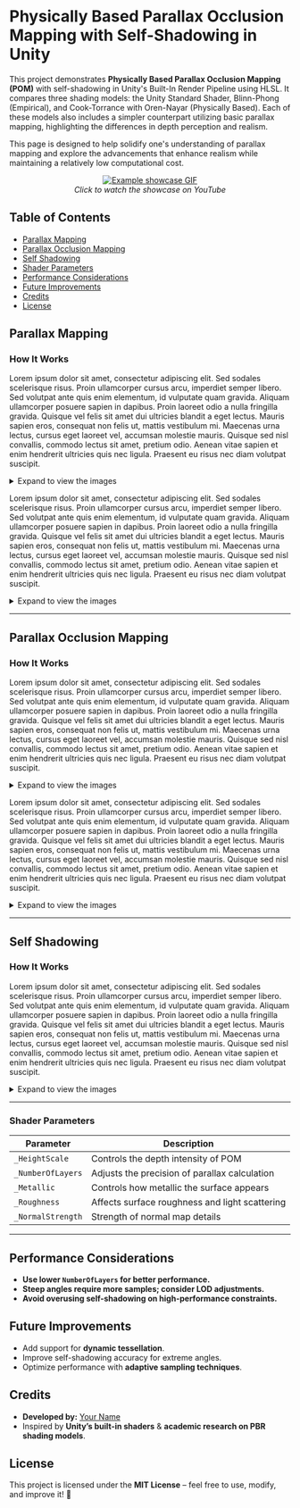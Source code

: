 # Physically Based Parallax Occlusion Mapping with Self-Shadowing in Unity  

This project demonstrates **Physically Based Parallax Occlusion Mapping (POM)** with self-shadowing in Unity's Built-In Render Pipeline using HLSL. It compares three shading models: the Unity Standard Shader, Blinn-Phong (Empirical), and Cook-Torrance with Oren-Nayar (Physically Based). Each of these models also includes a simpler counterpart utilizing basic parallax mapping, highlighting the differences in depth perception and realism.

This page is designed to help solidify one's understanding of parallax mapping and explore the advancements that enhance realism while maintaining a relatively low computational cost.

<p align="center">
  <a href="https://youtu.be/GjTtb7B6h1A">
    <img src="https://github.com/bentoBAUX/Physically-Based-Parallax-Occlusion-Mapping-with-Self-Shadowing/blob/master/Assets/Images/GIF.gif" alt="Example showcase GIF" />
  </a>
  <br>
  <em>Click to watch the showcase on YouTube</em>
</p>

## Table of Contents

- [Parallax Mapping](#parallax-mapping)
- [Parallax Occlusion Mapping](#parallax-occlusion-mapping)
- [Self Shadowing](#self-shadowing)
- [Shader Parameters](#shader-parameters)
- [Performance Considerations](#performance-considerations)
- [Future Improvements](#future-improvements)
- [Credits](#credits)
- [License](#license)

## Parallax Mapping

### How It Works  

Lorem ipsum dolor sit amet, consectetur adipiscing elit. Sed sodales scelerisque risus. Proin ullamcorper cursus arcu, imperdiet semper libero. Sed volutpat ante quis enim elementum, id vulputate quam gravida. Aliquam ullamcorper posuere sapien in dapibus. Proin laoreet odio a nulla fringilla gravida. Quisque vel felis sit amet dui ultricies blandit a eget lectus. Mauris sapien eros, consequat non felis ut, mattis vestibulum mi. Maecenas urna lectus, cursus eget laoreet vel, accumsan molestie mauris. Quisque sed nisl convallis, commodo lectus sit amet, pretium odio. Aenean vitae sapien et enim hendrerit ultricies quis nec ligula. Praesent eu risus nec diam volutpat suscipit.

<details>
  <summary>Expand to view the images</summary>
    
  | **Blinn-Phong (Empirical)** | **Cook-Torrance + Oren-Nayar (Physically Based)** |
  |--------------------------|--------------------------------------|
  | ![Blinn-Phong](https://github.com/bentoBAUX/Physically-Based-Parallax-Occlusion-Mapping-with-Self-Shadowing/blob/master/Assets/Images/Comparison/Simple/Brick%20BP%20-%20Simple%20UP.jpg) | ![CTON](https://github.com/bentoBAUX/Physically-Based-Parallax-Occlusion-Mapping-with-Self-Shadowing/blob/master/Assets/Images/Comparison/Simple/Brick%20CT%20-%20Simple%20UP.jpg) |
  
</details>

Lorem ipsum dolor sit amet, consectetur adipiscing elit. Sed sodales scelerisque risus. Proin ullamcorper cursus arcu, imperdiet semper libero. Sed volutpat ante quis enim elementum, id vulputate quam gravida. Aliquam ullamcorper posuere sapien in dapibus. Proin laoreet odio a nulla fringilla gravida. Quisque vel felis sit amet dui ultricies blandit a eget lectus. Mauris sapien eros, consequat non felis ut, mattis vestibulum mi. Maecenas urna lectus, cursus eget laoreet vel, accumsan molestie mauris. Quisque sed nisl convallis, commodo lectus sit amet, pretium odio. Aenean vitae sapien et enim hendrerit ultricies quis nec ligula. Praesent eu risus nec diam volutpat suscipit.

<details>
  <summary>Expand to view the images</summary>

| **Blinn-Phong (Empirical)** | **Cook-Torrance + Oren-Nayar (Physically Based)** |
|--------------------------|--------------------------------------|
| ![Blinn-Phong](https://github.com/bentoBAUX/Physically-Based-Parallax-Occlusion-Mapping-with-Self-Shadowing/blob/master/Assets/Images/Comparison/Simple/Brick%20BP%20-%20Simple%20SIDE.jpg) | ![CTON](https://github.com/bentoBAUX/Physically-Based-Parallax-Occlusion-Mapping-with-Self-Shadowing/blob/master/Assets/Images/Comparison/Simple/Brick%20CT%20-%20Simple%20SIDE.jpg) |

</details>

---
## Parallax Occlusion Mapping

### How It Works  

Lorem ipsum dolor sit amet, consectetur adipiscing elit. Sed sodales scelerisque risus. Proin ullamcorper cursus arcu, imperdiet semper libero. Sed volutpat ante quis enim elementum, id vulputate quam gravida. Aliquam ullamcorper posuere sapien in dapibus. Proin laoreet odio a nulla fringilla gravida. Quisque vel felis sit amet dui ultricies blandit a eget lectus. Mauris sapien eros, consequat non felis ut, mattis vestibulum mi. Maecenas urna lectus, cursus eget laoreet vel, accumsan molestie mauris. Quisque sed nisl convallis, commodo lectus sit amet, pretium odio. Aenean vitae sapien et enim hendrerit ultricies quis nec ligula. Praesent eu risus nec diam volutpat suscipit.

<details>
  <summary>Expand to view the images</summary>
  
| **Blinn-Phong (Empirical)** | **Cook-Torrance + Oren-Nayar (Physically Based)** |
|--------------------------|--------------------------------------|
| ![Blinn-Phong](https://github.com/bentoBAUX/Physically-Based-Parallax-Occlusion-Mapping-with-Self-Shadowing/blob/master/Assets/Images/Comparison/POM/Brick%20BP%20-%20Steep%20UP.jpg) | ![CTON](https://github.com/bentoBAUX/Physically-Based-Parallax-Occlusion-Mapping-with-Self-Shadowing/blob/master/Assets/Images/Comparison/POM/Brick%20CT%20-%20Steep%20UP.jpg) |

</details>

Lorem ipsum dolor sit amet, consectetur adipiscing elit. Sed sodales scelerisque risus. Proin ullamcorper cursus arcu, imperdiet semper libero. Sed volutpat ante quis enim elementum, id vulputate quam gravida. Aliquam ullamcorper posuere sapien in dapibus. Proin laoreet odio a nulla fringilla gravida. Quisque vel felis sit amet dui ultricies blandit a eget lectus. Mauris sapien eros, consequat non felis ut, mattis vestibulum mi. Maecenas urna lectus, cursus eget laoreet vel, accumsan molestie mauris. Quisque sed nisl convallis, commodo lectus sit amet, pretium odio. Aenean vitae sapien et enim hendrerit ultricies quis nec ligula. Praesent eu risus nec diam volutpat suscipit.

<details>
  <summary>Expand to view the images</summary>

| **Blinn-Phong (Empirical)** | **Cook-Torrance + Oren-Nayar (Physically Based)** |
|--------------------------|--------------------------------------|
| ![Blinn-Phong](https://github.com/bentoBAUX/Physically-Based-Parallax-Occlusion-Mapping-with-Self-Shadowing/blob/master/Assets/Images/Comparison/POM/Brick%20BP%20-%20Steep%20SIDE.jpg) | ![CTON](https://github.com/bentoBAUX/Physically-Based-Parallax-Occlusion-Mapping-with-Self-Shadowing/blob/master/Assets/Images/Comparison/POM/Brick%20CT%20-%20Steep%20SIDE.jpg) |

</details>

--- 
## Self Shadowing

### How It Works  

Lorem ipsum dolor sit amet, consectetur adipiscing elit. Sed sodales scelerisque risus. Proin ullamcorper cursus arcu, imperdiet semper libero. Sed volutpat ante quis enim elementum, id vulputate quam gravida. Aliquam ullamcorper posuere sapien in dapibus. Proin laoreet odio a nulla fringilla gravida. Quisque vel felis sit amet dui ultricies blandit a eget lectus. Mauris sapien eros, consequat non felis ut, mattis vestibulum mi. Maecenas urna lectus, cursus eget laoreet vel, accumsan molestie mauris. Quisque sed nisl convallis, commodo lectus sit amet, pretium odio. Aenean vitae sapien et enim hendrerit ultricies quis nec ligula. Praesent eu risus nec diam volutpat suscipit.

<details>
  <summary>Expand to view the images</summary>

|**Blinn-Phong (Empirical)** | **Cook-Torrance + Oren-Nayar (Physically Based)** |
|--------------------------|--------------------------------------|
| ![Blinn-Phong](https://github.com/bentoBAUX/Physically-Based-Parallax-Occlusion-Mapping-with-Self-Shadowing/blob/master/Assets/Images/Comparison/Self%20Shadow/Brick%20BP%20-%20Shadow%20UP.jpg) | ![CTON](https://github.com/bentoBAUX/Physically-Based-Parallax-Occlusion-Mapping-with-Self-Shadowing/blob/master/Assets/Images/Comparison/Self%20Shadow/Brick%20CT%20-%20Shadow%20UP.jpg) |
| ![Blinn-Phong](https://github.com/bentoBAUX/Physically-Based-Parallax-Occlusion-Mapping-with-Self-Shadowing/blob/master/Assets/Images/Comparison/Self%20Shadow/Brick%20BP%20-%20Shadow%20SIDE.jpg) | ![CTON](https://github.com/bentoBAUX/Physically-Based-Parallax-Occlusion-Mapping-with-Self-Shadowing/blob/master/Assets/Images/Comparison/Self%20Shadow/Brick%20CT%20-%20Shadow%20SIDE.jpg) |

</details>

---


### Shader Parameters  
| **Parameter** | **Description** |
|--------------|----------------|
| `_HeightScale` | Controls the depth intensity of POM |
| `_NumberOfLayers` | Adjusts the precision of parallax calculation |
| `_Metallic` | Controls how metallic the surface appears |
| `_Roughness` | Affects surface roughness and light scattering |
| `_NormalStrength` | Strength of normal map details |

---
## Performance Considerations  

- **Use lower `NumberOfLayers` for better performance.**  
- **Steep angles require more samples; consider LOD adjustments.**  
- **Avoid overusing self-shadowing on high-performance constraints.**  

## Future Improvements  

- Add support for **dynamic tessellation**.  
- Improve self-shadowing accuracy for extreme angles.  
- Optimize performance with **adaptive sampling techniques**.  


## Credits  

- **Developed by:** [Your Name](https://github.com/yourusername)  
- Inspired by **Unity’s built-in shaders** & **academic research on PBR shading models**.  


## License  

This project is licensed under the **MIT License** – feel free to use, modify, and improve it! 🎨  

